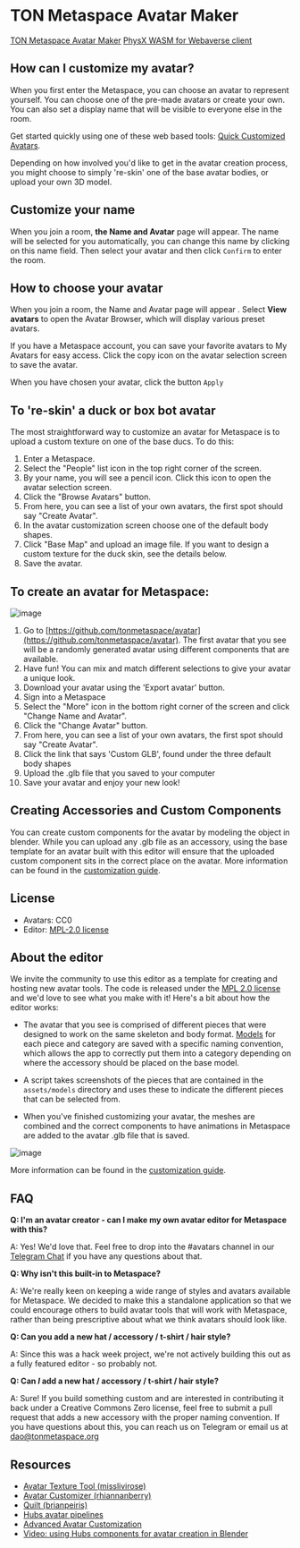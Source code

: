 # TON Metaspace Avatar Maker
[TON Metaspace Avatar Maker](https://github.com/tonmetaspace/avatar-maker)
[PhysX WASM for Webaverse client](https://github.com/tonmetaspace/avatars-wasm)

## How can I customize my avatar?
When you first enter the Metaspace, you can choose an avatar to represent yourself. You can choose one of the pre-made avatars or create your own. You can also set a display name that will be visible to everyone else in the room.

Get started quickly using one of these web based tools: [Quick Customized Avatars](https://github.com/tonmetaspace/avatar).

Depending on how involved you'd like to get in the avatar creation process, you might choose to simply 're-skin' one of the base avatar bodies, or upload your own 3D model.

## Customize your name
When you join a room, **the Name and Avatar** page will appear. The name will be selected for you automatically, you can change this name by clicking on this name field. Then select your avatar and then click ```Confirm``` to enter the room.

## How to choose your avatar
When you join a room, the Name and Avatar page will appear . Select **View avatars** to open the Avatar Browser, which will display various preset avatars.

If you have a Metaspace account, you can save your favorite avatars to My Avatars for easy access. Click the copy icon on the avatar selection screen to save the avatar.

When you have chosen your avatar, click the button ```Apply```

## To 're-skin' a duck or box bot avatar
The most straightforward way to customize an avatar for Metaspace is to upload a custom texture on one of the base ducs. To do this:

1. Enter a Metaspace.
2. Select the "People" list icon in the top right corner of the screen.
3. By your name, you will see a pencil icon. Click this icon to open the avatar selection screen.
4. Click the "Browse Avatars" button.
5. From here, you can see a list of your own avatars, the first spot should say "Create Avatar".
6. In the avatar customization screen choose one of the default body shapes.
7. Click "Base Map" and upload an image file. If you want to design a custom texture for the duck skin, see the details below.
8. Save the avatar.

## To create an avatar for Metaspace:
![image](https://user-images.githubusercontent.com/24755187/218436997-61013cd9-3fc9-4150-92fc-4425fc8cc09f.png)

1. Go to [https://github.com/tonmetaspace/avatar](https://github.com/tonmetaspace/avatar). The first avatar that you see will be a randomly generated avatar using different components that are available.
2. Have fun! You can mix and match different selections to give your avatar a unique look.
3. Download your avatar using the 'Export avatar' button.
4. Sign into a Metaspace
5. Select the "More" icon in the bottom right corner of the screen and click "Change Name and Avatar".
6. Click the "Change Avatar" button.
7. From here, you can see a list of your own avatars, the first spot should say "Create Avatar".
8. Click the link that says 'Custom GLB', found under the three default body shapes
9. Upload the .glb file that you saved to your computer
10. Save your avatar and enjoy your new look!

## Creating Accessories and Custom Components

You can create custom components for the avatar by modeling the object in blender. While you can upload any .glb file as an accessory, using the base template for an avatar built with this editor will ensure that the uploaded custom component sits in the correct place on the avatar. More information can be found in the [customization guide](./CUSTOMIZING.md).

## License
* Avatars: CC0
* Editor: [MPL-2.0 license](https://github.com/tonmetaspace/avatar/blob/main/LICENSE)

## About the editor

We invite the community to use this editor as a template for creating and hosting new avatar tools. The code is released under the [MPL 2.0 license](./LICENSE) and we'd love to see what you make with it! Here's a bit about how the editor works:

- The avatar that you see is comprised of different pieces that were designed to work on the same skeleton and body format. [Models](https://github.com/DAO-TON-CON/avatar/tree/main/assets/models) for each piece and category are saved with a specific naming convention, which allows the app to correctly put them into a category depending on where the accessory should be placed on the base model.

- A script takes screenshots of the pieces that are contained in the `assets/models` directory and uses these to indicate the different pieces that can be selected from.

- When you've finished customizing your avatar, the meshes are combined and the correct components to have animations in Metaspace are added to the avatar .glb file that is saved.

![image](https://user-images.githubusercontent.com/24755187/218442961-cea369dd-6134-42ec-bd93-ebc0f29e5616.png)


More information can be found in the [customization guide](./CUSTOMIZING.md).

## FAQ

**Q: I'm an avatar creator - can I make my own avatar editor for Metaspace with this?**

A: Yes! We'd love that. Feel free to drop into the #avatars channel in our [Telegram Chat](https://t.me/tonmetaspace_chat) if you have any questions about that.

**Q: Why isn't this built-in to Metaspace?**

A: We're really keen on keeping a wide range of styles and avatars available for Metaspace. We decided to make this a standalone application so that we could encourage others to build avatar tools that will work with Metaspace, rather than being prescriptive about what we think avatars should look like.

**Q: Can you add a new hat / accessory / t-shirt / hair style?**

A: Since this was a hack week project, we're not actively building this out as a fully featured editor - so probably not.

**Q: Can _*I*_ add a new hat / accessory / t-shirt / hair style?**

A: Sure! If you build something custom and are interested in contributing it back under a Creative Commons Zero license, feel free to submit a pull request that adds a new accessory with the proper naming convention. If you have questions about this, you can reach us on Telegram or email us at dao@tonmetaspace.org

## Resources

- [Avatar Texture Tool (misslivirose)](https://github.com/misslivirose/avatar-texture-tool)
- [Avatar Customizer (rhiannanberry)](https://github.com/rhiannanberry/Avatar-Customizer)
- [Quilt (brianpeiris)](https://github.com/brianpeiris/quilt)
- [Hubs avatar pipelines](https://github.com/mozillareality/hubs-avatar-pipelines/)
- [Advanced Avatar Customization](https://hubs.mozilla.com/docs/creators-advanced-avatar-customization.html)
- [Video: using Hubs components for avatar creation in Blender](https://www.youtube.com/watch?v=qBvZhh6KVcg)

